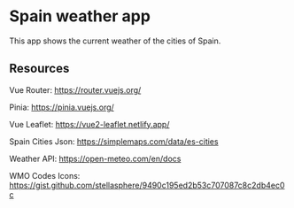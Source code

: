 # Spain weather app

This app shows the current weather of the cities of Spain.

## Resources
Vue Router:
https://router.vuejs.org/

Pinia:
https://pinia.vuejs.org/

Vue Leaflet:
https://vue2-leaflet.netlify.app/

Spain Cities Json:
https://simplemaps.com/data/es-cities

Weather API:
https://open-meteo.com/en/docs

WMO Codes Icons:
https://gist.github.com/stellasphere/9490c195ed2b53c707087c8c2db4ec0c

